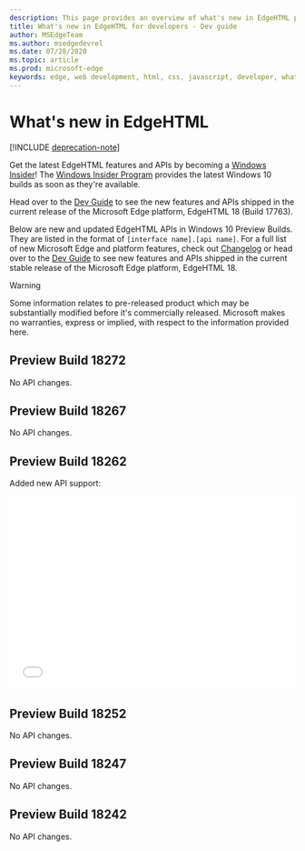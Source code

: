 ```yaml
---
description: This page provides an overview of what's new in EdgeHTML preview builds for developers.
title: What's new in EdgeHTML for developers - Dev guide
author: MSEdgeTeam
ms.author: msedgedevrel
ms.date: 07/28/2020
ms.topic: article
ms.prod: microsoft-edge
keywords: edge, web development, html, css, javascript, developer, what's new in edge, new APIs in edge, edgehtml, edgehtml preview builds
---
```

# What's new in EdgeHTML  

[!INCLUDE [deprecation-note](../includes/legacy-edge-note.md)]  

Get the latest EdgeHTML features and APIs by becoming a [Windows Insider](https://insider.windows.com)!  The [Windows Insider Program](https://insider.windows.com) provides the latest Windows 10 builds as soon as they're available.  

Head over to the [Dev Guide](../dev-guide.md) to see the new features and APIs shipped in the current release of the Microsoft Edge platform, EdgeHTML 18 \(Build 17763\).  

Below are new and updated EdgeHTML APIs in Windows 10 Preview Builds. They are listed in the format of `[interface name].[api name]`.  For a full list of new Microsoft Edge and platform features, check out [Changelog](https://developer.microsoft.com/microsoft-edge/platform/changelog) or head over to the [Dev Guide](../dev-guide.md) to see new features and APIs shipped in the current stable release of the Microsoft Edge platform, EdgeHTML 18.   

> [!WARNING] 
> Some information relates to pre-released product which may be substantially modified before it's commercially released.  Microsoft makes no warranties, express or implied, with respect to the information provided here.  

## Preview Build 18272  

No API changes.  

## Preview Build 18267  

No API changes.  

## Preview Build 18262  

Added new API support:  

<iframe height='341' scrolling='no' title='EdgeHTML Preview Build 17682' src='//codepen.io/MSEdgeDev/embed/5a691c1840690352f409d3788b8167fa/?height=341&theme-id=23761&default-tab=result&embed-version=2' frameborder='no' allowtransparency='true' allowfullscreen='true' style='width: 100%;'>See the Pen <a href='https://codepen.io/MSEdgeDev/pen/5a691c1840690352f409d3788b8167fa/'>EdgeHTML Preview Build 17682</a> by MSEdgeDev (<a href='https://codepen.io/MSEdgeDev'>@MSEdgeDev</a>) on <a href='https://codepen.io'>CodePen</a>.  </iframe>  

## Preview Build 18252  

No API changes.  

## Preview Build 18247  

No API changes.  

## Preview Build 18242  

No API changes.  
